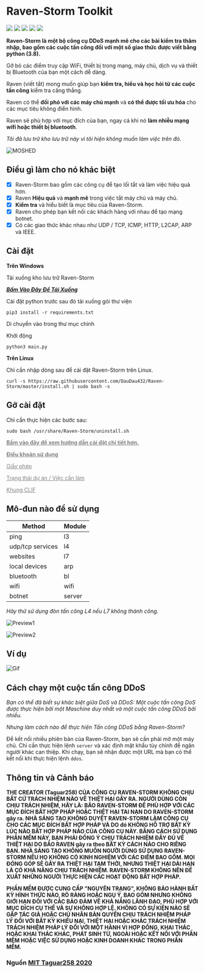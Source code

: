 # Raven-Storm Toolkit

<img src="https://img.shields.io/badge/Python-3.8-blue"> <img src="https://img.shields.io/badge/Status-Beta-orange"> <img src="https://img.shields.io/badge/Version-4-red"> <img src="https://img.shields.io/badge/Licence-MIT-yellowgreen"> <a href="https://taguar258.github.io/Raven-Storm/INSTALLATION"><img src="https://img.shields.io/badge/Download-Now-green"></a>

**Raven-Storm là một bộ công cụ DDoS mạnh mẽ cho các bài kiểm tra thâm nhập, bao gồm các cuộc tấn công đối với một số giao thức được viết bằng python (3.8).**

Gỡ bỏ các điểm truy cập WiFi, thiết bị trong mạng, máy chủ, dịch vụ và thiết bị Bluetooth của bạn một cách dễ dàng.

Raven (viết tắt) mong muốn giúp bạn **kiểm tra, hiểu và học hỏi từ các cuộc tấn công** kiểm tra căng thẳng.

Raven có thể **đối phó với các máy chủ mạnh** và **có thể được tối ưu hóa** cho các mục tiêu không điển hình.

Raven sẽ phù hợp với mục đích của bạn, ngay cả khi nó **làm nhiễu mạng wifi hoặc thiết bị bluetooth**.

_Tôi đã lưu trữ kho lưu trữ này vì tôi hiện không muốn làm việc trên đó._

![MOSHED](https://user-images.githubusercontent.com/36562445/90558504-77d7ca80-e19c-11ea-9dd5-6ba902934866.gif)

## Điều gì làm cho nó khác biệt

- [x] Raven-Storm bao gồm các công cụ để tạo lối tắt và làm việc hiệu quả hơn.
- [x] Raven **Hiệu quả** và **mạnh mẽ** trong việc tắt máy chủ và máy chủ.
- [x] **Kiểm tra** và hiểu biết là mục tiêu của Raven-Storm.
- [x] Raven cho phép bạn kết nối các khách hàng với nhau để tạo mạng botnet.
- [x] Có các giao thức khác nhau như UDP / TCP, ICMP, HTTP, L2CAP, ARP và IEEE.

## Cài đặt
**Trên Windows**

Tải xuống kho lưu trữ Raven-Storm

[***Bấm Vào Đây Để Tải Xuống***]()

Cài đặt python trước sau đó tải xuống gói thư viện
```
pip3 install -r requirements.txt
```
Di chuyển vào trong thư mục chính

Khởi động
```
python3 main.py
```
**Trên Linux**

Chỉ cần nhập dòng sau để cài đặt Raven-Storm trên Linux.
```
curl -s https://raw.githubusercontent.com/DauDau432/Raven-Storm/master/install.sh | sudo bash -s
```

## Gỡ cài đặt
Chỉ cần thực hiện các bước sau:
```
sudo bash /usr/share/Raven-Storm/uninstall.sh
```
<a style="color: grey" href="https://taguar258.github.io/Raven-Storm/INSTALLATION"><b>Bấm vào đây để xem hướng dẫn cài đặt chi tiết hơn.</b></a>


<a style="color: grey" href="https://github.com/Taguar258/Raven-Storm/blob/master/README.md#info-and-warning"><b>Điều khoản sử dụng</b></a>

<a style="color: grey" href="https://github.com/Taguar258/Raven-Storm/blob/master/LICENSE">Giấy phép</a>

<a style="color: grey" href="https://github.com/Taguar258/Raven-Storm/projects/1">Trạng thái dự án / Việc cần làm</a>

<a style="color: grey" href="https://github.com/Taguar258/CLIF/">Khung CLIF</a>

## Mô-đun nào để sử dụng

| Method | Module  |
| ------- | --- |
| ping | l3 |
| udp/tcp services | l4 |
| websites | l7 |
| local devices | arp |
| bluetooth | bl |
| wifi | wifi |
| botnet | server |

_Hãy thử sử dụng đòn tấn công L4 nếu L7 không thành công._

<!--![Screenshot_20190405_181220](https://user-images.githubusercontent.com/36562445/55641522-60c65180-57ce-11e9-8c65-084edc2bfb45.jpg)-->
![Preview1](https://user-images.githubusercontent.com/36562445/98484349-152c2300-220f-11eb-84a0-1c3c57415d64.png)

![Preview2](https://user-images.githubusercontent.com/36562445/98694260-8552ba00-2371-11eb-9e20-fd5432c90849.png)
<!--![Screenshot_20190405_181220](https://user-images.githubusercontent.com/36562445/63696325-bdc4b180-c81a-11e9-89b8-a7ce24df08ca.png)-->

## Ví dụ

![Gif](https://user-images.githubusercontent.com/36562445/98694347-a0252e80-2371-11eb-95ec-925e8c98948f.gif)
<!--![render1581110570685](https://user-images.githubusercontent.com/36562445/74067207-f9ce8600-49f8-11ea-9d54-97a056169cf7.gif)-->

## Cách chạy một cuộc tấn công DDoS

_Bạn có thể đã biết sự khác biệt giữa DoS và DDoS:_
_Một cuộc tấn công DoS được thực hiện bởi một Maschine duy nhất và một cuộc tấn công DDoS bởi nhiều._

_Nhưng làm cách nào để thực hiện Tấn công DDoS bằng Raven-Storm?_


Để kết nối nhiều phiên bản của Raven-Storm, bạn sẽ cần phải mở một máy chủ.
Chỉ cần thực hiện lệnh `server` và xác định mật khẩu tùy chỉnh để ngăn người khác can thiệp.
Khi chạy, bạn sẽ nhận được một URL mà bạn có thể kết nối khi thực hiện lệnh `ddos`.


## Thông tin và Cảnh báo

__THE CREATOR (Taguar258) CỦA CÔNG CỤ RAVEN-STORM KHÔNG CHỊU BẤT CỨ TRÁCH NHIỆM NÀO VỀ THIỆT HẠI GÂY RA. NGƯỜI DÙNG CÒN CHỊU TRÁCH NHIỆM, HÃY LÀ: BÃO RAVEN-STORM ĐỂ PHÙ HỢP VỚI CÁC MỤC ĐÍCH BẤT HỢP PHÁP HOẶC THIỆT HẠI TAI NẠN DO RAVEN-STORM gây ra.
NHÀ SÁNG TẠO KHÔNG DUYỆT RAVEN-STORM LÀM CÔNG CỤ CHO CÁC MỤC ĐÍCH BẤT HỢP PHÁP VÀ DO đó KHÔNG HỖ TRỢ BẤT KỲ LÚC NÀO BẤT HỢP PHÁP NÀO CỦA CÔNG CỤ NÀY.
BẰNG CÁCH SỬ DỤNG PHẦN MỀM NÀY, BẠN PHẢI ĐỒNG Ý CHỊU TRÁCH NHIỆM ĐẦY ĐỦ VỀ THIỆT HẠI DO BÃO RAVEN gây ra theo BẤT KỲ CÁCH NÀO CHO RIÊNG BẠN.
NHÀ SÁNG TẠO KHÔNG MUỐN NGƯỜI DÙNG SỬ DỤNG RAVEN-STORM NẾU HỌ KHÔNG CÓ KINH NGHIỆM VỚI CÁC ĐIỂM BAO GỒM.
MỌI ĐÓNG GÓP SẼ GÂY RA THIỆT HẠI TẠM THỜI, NHƯNG THIỆT HẠI DÀI HẠN LÀ CÓ KHẢ NĂNG CHỊU TRÁCH NHIỆM.
RAVEN-STORM KHÔNG NÊN ĐỀ XUẤT NHỮNG NGƯỜI THỰC HIỆN CÁC HOẠT ĐỘNG BẤT HỢP PHÁP.__

__PHẦN MỀM ĐƯỢC CUNG CẤP "NGUYÊN TRẠNG", KHÔNG BẢO HÀNH BẤT KỲ HÌNH THỨC NÀO, RÕ RÀNG HOẶC
NGỤ Ý, BAO GỒM NHƯNG KHÔNG GIỚI HẠN ĐỐI VỚI CÁC BẢO ĐẢM VỀ KHẢ NĂNG LÃNH ĐẠO,
PHÙ HỢP VỚI MỤC ĐÍCH CỤ THỂ VÀ SỰ KHÔNG HỢP LỆ. KHÔNG CÓ SỰ KIỆN NÀO SẼ GẶP
TÁC GIẢ HOẶC CHỦ NHÂN BẢN QUYỀN CHỊU TRÁCH NHIỆM PHÁP LÝ ĐỐI VỚI BẤT KỲ KHIẾU NẠI, THIỆT HẠI HOẶC KHÁC
TRÁCH NHIỆM TRÁCH NHIỆM PHÁP LÝ ĐỐI VỚI MỘT HÀNH VI HỢP ĐỒNG, KHAI THÁC HOẶC KHAI THÁC KHÁC, PHÁT SINH TỪ,
NGOÀI HOẶC KẾT NỐI VỚI PHẦN MỀM HOẶC VIỆC SỬ DỤNG HOẶC KINH DOANH KHÁC TRONG
PHẦN MỀM.__

### Nguồn [**MIT Taguar258 2020**](https://github.com/Taguar258/Raven-Storm/)

